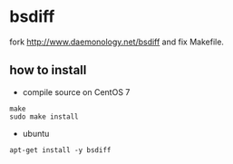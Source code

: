 # bsdiff
fork http://www.daemonology.net/bsdiff and fix Makefile.


## how to install

+ compile source on CentOS 7
```
make
sudo make install 
```

+ ubuntu 
```
apt-get install -y bsdiff
```

